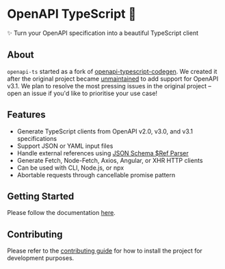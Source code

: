 # OpenAPI TypeScript 👋

✨ Turn your OpenAPI specification into a beautiful TypeScript client

## About

`openapi-ts` started as a fork of [openapi-typescript-codegen](https://github.com/ferdikoomen/openapi-typescript-codegen). We created it after the original project became [unmaintained](https://github.com/ferdikoomen/openapi-typescript-codegen/issues/1276#issuecomment-1302392146) to add support for OpenAPI v3.1. We plan to resolve the most pressing issues in the original project – open an issue if you'd like to prioritise your use case!

## Features

- Generate TypeScript clients from OpenAPI v2.0, v3.0, and v3.1 specifications
- Support JSON or YAML input files
- Handle external references using [JSON Schema $Ref Parser](https://github.com/APIDevTools/json-schema-ref-parser/)
- Generate Fetch, Node-Fetch, Axios, Angular, or XHR HTTP clients
- Can be used with CLI, Node.js, or npx
- Abortable requests through cancellable promise pattern

## Getting Started

Please follow the documentation [here](https://hey-api.github.io/openapi-ts/).

## Contributing

Please refer to the [contributing guide](./CONTRIBUTING.md) for how to install the project for development purposes.
